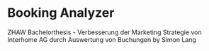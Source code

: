 Booking Analyzer
========================

ZHAW Bachelorthesis - Verbesserung der Marketing Strategie von Interhome AG durch Auswertung von Buchungen
by Simon Lang
